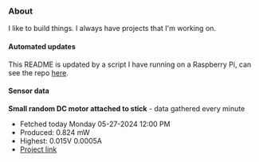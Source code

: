 ### About
I like to build things. I always have projects that I'm working on.

#### Automated updates
This README is updated by a script I have running on a Raspberry Pi, can see the repo [here](https://github.com/jdc-cunningham/raspi-git-repo-updater).

#### Sensor data


**Small random DC motor attached to stick** - data gathered every minute
- Fetched today Monday 05-27-2024 12:00 PM
- Produced: 0.824 mW
- Highest: 0.015V 0.0005A
- [Project link](https://github.com/jdc-cunningham/turbine-raspi)